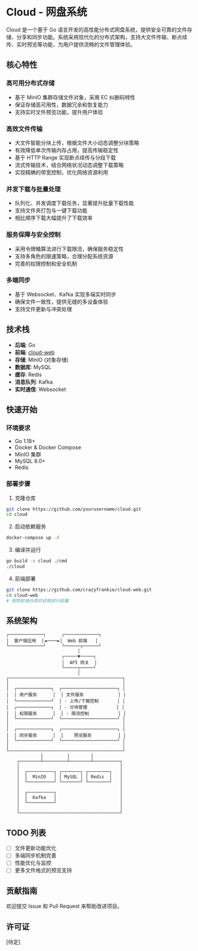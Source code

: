 # Cloud - 网盘系统

Cloud 是一个基于 Go 语言开发的高性能分布式网盘系统，提供安全可靠的文件存储、分享和同步功能。系统采用现代化的分布式架构，支持大文件传输、断点续传、实时预览等功能，为用户提供流畅的文件管理体验。

## 核心特性

### 高可用分布式存储
- 基于 MinIO 集群存储文件对象，采用 EC 纠删码特性
- 保证存储高可用性，数据冗余和恢复能力
- 支持实时文件预览功能，提升用户体验

### 高效文件传输
- 大文件智能分块上传，根据文件大小动态调整分块策略
- 有效降低单次传输内存占用，提高传输稳定性
- 基于 HTTP Range 实现断点续传与分段下载
- 流式传输技术，结合网络状况动态调整下载策略
- 实现精确的带宽控制，优化网络资源利用

### 并发下载与批量处理
- 队列化、并发调度下载任务，显著提升批量下载性能
- 支持文件夹打包与一键下载功能
- 相比顺序下载大幅提升了下载效率

### 服务保障与安全控制
- 采用令牌桶算法进行下载限流，确保服务稳定性
- 支持多角色的限速策略，合理分配系统资源
- 完善的权限控制和安全机制

### 多端同步
- 基于 Websocket、Kafka 实现多端实时同步
- 确保文件一致性，提供无缝的多设备体验
- 支持文件更新与冲突处理

## 技术栈

- **后端**: Go
- **前端**: [cloud-web](https://github.com/crazyfrankie/cloud-web)
- **存储**: MinIO (对象存储)
- **数据库**: MySQL
- **缓存**: Redis
- **消息队列**: Kafka
- **实时通信**: Websocket

## 快速开始

### 环境要求
- Go 1.18+
- Docker & Docker Compose
- MinIO 集群
- MySQL 8.0+
- Redis

### 部署步骤

1. 克隆仓库
```bash
git clone https://github.com/yourusername/cloud.git
cd cloud
```

2. 启动依赖服务
```bash
docker-compose up -d
```

3. 编译并运行
```bash
go build -o cloud ./cmd
./cloud
```

4. 前端部署
```bash
git clone https://github.com/crazyfrankie/cloud-web.git
cd cloud-web
# 按照前端仓库的说明进行部署
```

## 系统架构

```
┌─────────────┐      ┌─────────────┐
│  客户端应用  │◄────►│  Web 前端   │
└─────────────┘      └──────┬──────┘
                           │
                     ┌─────▼─────┐
                     │  API 网关  │
                     └─────┬─────┘
                           │
┌───────────────────────────────────────────┐
│                                           │
│  ┌─────────────┐  ┌─────────────────────┐ │
│  │ 用户服务      │  │ 文件服务             │ │
│  └─────────────┘  │ - 上传/下载控制       │ │
│  ┌─────────────┐  │ - 分块管理           │ │
│  │ 权限服务      │  │ - 限流控制           │ │
│  └─────────────┘  └─────────────────────┘ │
│                                           │
│  ┌─────────────┐  ┌─────────────────────┐ │
│  │ 同步服务      │  │    预览服务          │ │ 
│  └─────────────┘  └─────────────────────┘ │
│                                           │
└───────────────────────────────────────────┘
             │         │        │
    ┌────────┴─────────┴────────┴──────────┐
    │                                      │
    │  ┌──────────┐ ┌───────┐ ┌────────┐   │
    │  │  MinIO   │ │ MySQL │ │ Redis  │   │
    │  └──────────┘ └───────┘ └────────┘   │
    │                                      │
    │  ┌──────────┐                        │
    │  │  Kafka   │                        │
    │  └──────────┘                        │
    │                                      │
    └──────────────────────────────────────┘
```

## TODO 列表
- [ ] 文件更新功能优化
- [ ] 多端同步机制完善
- [ ] 性能优化与监控
- [ ] 更多文件格式的预览支持

## 贡献指南
欢迎提交 Issue 和 Pull Request 来帮助改进项目。

## 许可证
[待定]
